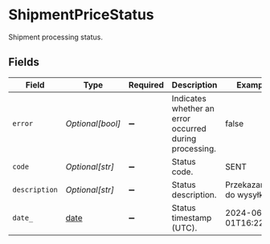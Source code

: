 # ShipmentPriceStatus

Shipment processing status.


## Fields

| Field                                                                | Type                                                                 | Required                                                             | Description                                                          | Example                                                              |
| -------------------------------------------------------------------- | -------------------------------------------------------------------- | -------------------------------------------------------------------- | -------------------------------------------------------------------- | -------------------------------------------------------------------- |
| `error`                                                              | *Optional[bool]*                                                     | :heavy_minus_sign:                                                   | Indicates whether an error occurred during processing.               | false                                                                |
| `code`                                                               | *Optional[str]*                                                      | :heavy_minus_sign:                                                   | Status code.                                                         | SENT                                                                 |
| `description`                                                        | *Optional[str]*                                                      | :heavy_minus_sign:                                                   | Status description.                                                  | Przekazano do wysyłki                                                |
| `date_`                                                              | [date](https://docs.python.org/3/library/datetime.html#date-objects) | :heavy_minus_sign:                                                   | Status timestamp (UTC).                                              | 2024-06-01T16:22:07Z                                                 |